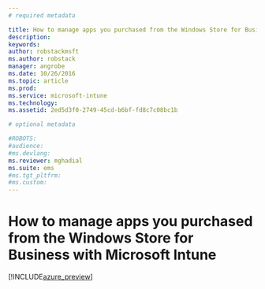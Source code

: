 ```yaml
---
# required metadata

title: How to manage apps you purchased from the Windows Store for Business with Microsoft Intune | Microsoft Docs
description:  
keywords:
author: robstackmsft
ms.author: robstack
manager: angrobe
ms.date: 10/26/2016
ms.topic: article
ms.prod:
ms.service: microsoft-intune
ms.technology:
ms.assetid: 2ed5d3f0-2749-45cd-b6bf-fd8c7c08bc1b

# optional metadata

#ROBOTS:
#audience:
#ms.devlang:
ms.reviewer: mghadial
ms.suite: ems
#ms.tgt_pltfrm:
#ms.custom:
---
```


# How to manage apps you purchased from the Windows Store for Business with Microsoft Intune

[!INCLUDE[azure_preview](../includes/azure_preview.md)]
